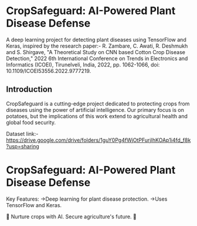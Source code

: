 # CropSafeguard: AI-Powered Plant Disease Defense
A deep learning project for detecting plant diseases using TensorFlow and Keras, inspired by the research paper:- R. Zambare, C. Awati, R. Deshmukh and S. Shirgave, "A Theoretical Study on CNN based Cotton Crop Disease Detection," 2022 6th International Conference on Trends in Electronics and Informatics (ICOEI), Tirunelveli, India, 2022, pp. 1062-1066, doi: 10.1109/ICOEI53556.2022.9777219.

## Introduction 
CropSafeguard is a cutting-edge project dedicated to protecting crops from diseases using the power of artificial intelligence. Our primary focus is on potatoes, but the implications of this work extend to agricultural health and global food security.

Dataset link:- https://drive.google.com/drive/folders/1guY0Pg4fWjOtPFurjIhKOAp1i4fd_f8k?usp=sharing

# CropSafeguard: AI-Powered Plant Disease Defense

Key Features:
->Deep learning for plant disease protection.
->Uses TensorFlow and Keras.

🌱 Nurture crops with AI. Secure agriculture's future. 🌱




